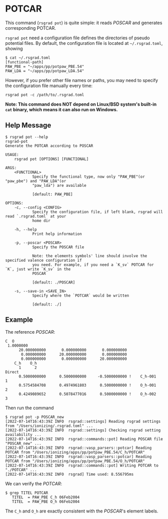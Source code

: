 # POTCAR

This command (`rsgrad pot`) is quite simple: it reads _POSCAR_ and generates corresponding POTCAR.

`rsgrad pot` need a configuration file defines the directories of pseudo potential files. By default,
 the configuration file is located at `~/.rsgrad.toml`, showing

```
$ cat ~/.rsgrad.toml
[functional-path]
PAW_PBE = "~/apps/pp/potpaw_PBE.54"
PAW_LDA = "~/apps/pp/potpaw_LDA.54"
```

However, if you prefer other file names or paths, you may need to specify the configuration file manually
every time:

```shell
rsgrad pot -c /path/to/.rsgrad.toml
```

__Note: This command does NOT depend on Linux/BSD system's built-in `cat` binary, which means it can also
run on Windows.__

## Help Message
```shell
$ rsgrad pot --help
rsgrad-pot
Generate the POTCAR according to POSCAR

USAGE:
    rsgrad pot [OPTIONS] [FUNCTIONAL]

ARGS:
    <FUNCTIONAL>
            Specify the functional type, now only "PAW_PBE"(or "paw_pbe") and "PAW_LDA"(or
            "paw_lda") are available

            [default: PAW_PBE]

OPTIONS:
    -c, --config <CONFIG>
            Specify the configuration file, if left blank, rsgrad will read `.rsgrad.toml` at your
            home dir

    -h, --help
            Print help information

    -p, --poscar <POSCAR>
            Specify the POSCAR file

            Note: the elements symbols' line should involve the specified valence configuration if
            you need. For example, if you need a `K_sv` POTCAR for `K`, just write `K_sv` in the
            POSCAR

            [default: ./POSCAR]

    -s, --save-in <SAVE_IN>
            Specify where the `POTCAR` would be written

            [default: ./]
```

## Example

The reference _POSCAR_:

```
C  O
 1.0000000
      20.000000000       0.000000000       0.000000000
       0.000000000      20.000000000       0.000000000
       0.000000000       0.000000000      20.000000000
    C_h    O_h
      1      2
Direct
      0.5000000000      0.5000000000     -0.5000000000 !    C_h-001    1
      0.5754584708      0.4974961803      0.5000000000 !    O_h-001    2
      0.4249089652      0.5078477016      0.5000000000 !    O_h-002    3
```

Then run the command

```shell
$ rsgrad pot -p POSCAR_new
[2022-07-14T16:43:39Z INFO  rsgrad::settings] Reading rsgrad settings from "/Users/ionizing/.rsgrad.toml" ...
[2022-07-14T16:43:39Z INFO  rsgrad::settings] Checking rsgrad setting availability ...
[2022-07-14T16:43:39Z INFO  rsgrad::commands::pot] Reading POSCAR file "POSCAR_new" ...
[2022-07-14T16:43:39Z INFO  rsgrad::vasp_parsers::potcar] Reading POTCAR from "/Users/ionizing/apps/pp/potpaw_PBE.54/C_h/POTCAR"
[2022-07-14T16:43:39Z INFO  rsgrad::vasp_parsers::potcar] Reading POTCAR from "/Users/ionizing/apps/pp/potpaw_PBE.54/O_h/POTCAR"
[2022-07-14T16:43:39Z INFO  rsgrad::commands::pot] Writing POTCAR to "./POTCAR" ...
[2022-07-14T16:43:39Z INFO  rsgrad] Time used: 8.556795ms
```

We can verify the _POTCAR_:

```shell
$ grep TITEL POTCAR
   TITEL  = PAW_PBE C_h 06Feb2004
   TITEL  = PAW_PBE O_h 06Feb2004
```

The `C_h` and `O_h` are exactly consistent with the _POSCAR_'s element labels.
